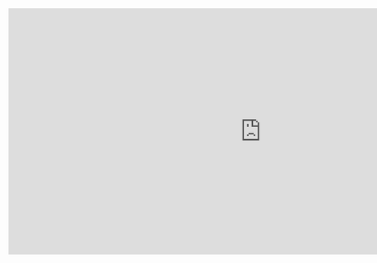 <iframe width="1002" height="490" src="https://www.youtube.com/embed/2XqfvsFros8" title="UNSUR PENTING DALAM FOTO JURNALISTIK" frameborder="0" allow="accelerometer; autoplay; clipboard-write; encrypted-media; gyroscope; picture-in-picture; web-share" allowfullscreen></iframe>
